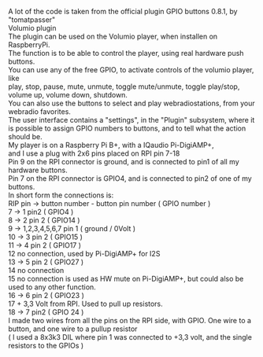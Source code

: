 A lot of the code is taken from the official plugin GPIO buttons 0.8.1, by "tomatpasser"  
Volumio plugin  
The plugin can be used on the Volumio player, when installen on RaspberryPi.  
The function is to be able to control the player, using real hardware push buttons.  
You can use any of the free GPIO, to activate controls of the volumio player, like  
play, stop, pause, mute, unmute, toggle mute/unmute, toggle play/stop, volume up, volume down, shutdown.  
You can also use the buttons to select and play webradiostations, from your webradio favorites.  
The user interface contains a "settings", in the "Plugin" subsystem, where it is possible to assign GPIO numbers to buttons, and to tell what the action should be.  
My player is on a Raspberry Pi B+, with a IQaudio Pi-DigiAMP+,  
and I use a plug with 2x6 pins placed on RPI pin 7-18  
Pin 9 on the RPI connector is ground, and is connected to pin1 of all my hardware buttons.  
Pin 7 on the RPI connector is GPIO4, and is connected to pin2 of one of my buttons.  
In short form the connections is:  
RIP pin -> button number - button pin number ( GPIO number )  
7 -> 1 pin2 ( GPIO4 )  
8 -> 2 pin 2 ( GPIO14 )  
9 -> 1,2,3,4,5,6,7 pin 1 ( ground / 0Volt )  
10 -> 3 pin 2 ( GPIO15 )  
11 -> 4 pin 2 ( GPIO17 )  
12 no connection, used by Pi-DigiAMP+ for I2S   
13 -> 5 pin 2 ( GPIO27 )  
14 no connection  
15 no connection is used as HW mute on Pi-DigiAMP+, but could also be used to any other function.  
16 -> 6 pin 2 ( GPIO23 )  
17 + 3,3 Volt from RPI. Used to pull up resistors.  
18 -> 7 pin2 ( GPIO 24 )  
I made two wires from all the pins on the RPI side, with GPIO. One wire to a button, and one wire to a pullup resistor  
( I used a 8x3k3 DIL where pin 1 was connected to +3,3 volt, and the single resistors to the GPIOs )  

